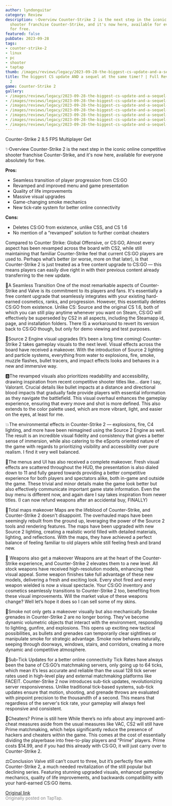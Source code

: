 ```yaml
---
author: lyndonguitar
category: Review
description: ✨Overview Counter-Strike 2 is the next step in the iconic online competitive
  shooter franchise Counter-Strike, and it's now here, available for everyone absolutely
  for free.
featured: false
pubDate: 2023-09-28
tags:
- counter-strike-2
- linux
- pc
- shooter
- taptap
thumb: /images/reviews/legacy/2023-09-28-the-biggest-cs-update-and-a-sequel-at-the-same-time--full-review---counter-strike-2-0.avif
title: The biggest CS update AND a sequel at the same time!? | Full Review - Counter-Strike
  2
game: Counter-Strike 2
gallery:
- /images/reviews/legacy/2023-09-28-the-biggest-cs-update-and-a-sequel-at-the-same-time--full-review---counter-strike-2-0.avif
- /images/reviews/legacy/2023-09-28-the-biggest-cs-update-and-a-sequel-at-the-same-time--full-review---counter-strike-2-1.avif
- /images/reviews/legacy/2023-09-28-the-biggest-cs-update-and-a-sequel-at-the-same-time--full-review---counter-strike-2-2.avif
- /images/reviews/legacy/2023-09-28-the-biggest-cs-update-and-a-sequel-at-the-same-time--full-review---counter-strike-2-3.avif
- /images/reviews/legacy/2023-09-28-the-biggest-cs-update-and-a-sequel-at-the-same-time--full-review---counter-strike-2-4.avif
- /images/reviews/legacy/2023-09-28-the-biggest-cs-update-and-a-sequel-at-the-same-time--full-review---counter-strike-2-5.avif
- /images/reviews/legacy/2023-09-28-the-biggest-cs-update-and-a-sequel-at-the-same-time--full-review---counter-strike-2-6.avif
---
```

Counter-Strike 2
8.5
FPS
Multiplayer
Get

✨Overview
Counter-Strike 2 is the next step in the iconic online competitive shooter franchise Counter-Strike, and it's now here, available for everyone absolutely for free.


**Pros:**
- Seamless transition of player progression from CS:GO
- Revamped and improved menu and game presentation
- Quality of life improvements
- Massive visual upgrades
- Game-changing smoke mechanics
- New tick-rate system for better online connectivity


**Cons:**
- Deletes CS:GO from existence, unlike CSS, and CS 1.6
- No mention of a “revamped” solution to further combat cheaters


Compared to Counter Strike: Global Offensive, or CS:GO, Almost every aspect has been revamped across the board with CS2, while still maintaining that familiar Counter-Strike feel that current CS:GO players are used to. Perhaps what’s better (or worse, more on that later), is that Counter-Strike 2 is just treated as a free content upgrade to CS:GO — this means players can easily dive right in with their previous content already transferring to the new update.

🔀A Seamless Transition
One of the most remarkable aspects of Counter-Strike and Valve is its commitment to its players and fans. It's essentially a free content upgrade that seamlessly integrates with your existing hard-earned cosmetics, ranks, and progression. However, this essentially deletes CS:GO from existence. Unlike CS: Source and the original CS 1.6, both of which you can still play anytime whenever you want on Steam, CS:GO will effectively be superseded by CS2 in all aspects, including the Steamapp id, page, and installation folders. There IS a workaround to revert its version back to CS:GO though, but only for demo viewing and test purposes.

🎨Source 2 Engine visual upgrades (It’s been a long time coming)
Counter-Strike 2 takes gameplay visuals to the next level. Visual effects across the board have received a makeover. With the introduction of Source 2 lighting and particle systems, everything from water to explosions, fire, smoke, muzzle flashes, bullet tracers, and impact effects looks and behaves in a new and immersive way.

🅱️The revamped visuals also prioritizes readability and accessibility, drawing inspiration from recent competitive shooter titles like… dare I say, Valorant. Crucial details like bullet impacts at a distance and directional blood impacts that gradually fade provide players with essential information as they navigate the battlefield. This visual overhaul enhances the gameplay experience, ensuring that every move and shot is more defined. This also extends to the color palette used, which are more vibrant, light, and easier on the eyes, at least for me.

💥The environmental effects in Counter-Strike 2 — explosions, fire, C4 lighting, and more have been reimagined using the Source 2 Engine as well. The result is an incredible visual fidelity and consistency that gives a better sense of immersion, while also catering to the eSports oriented nature of the game with regards to prioritizing visibility and accessibility over pure realism. I find it very well balanced.

📜The menus and UI has also received a complete makeover. Fresh visual effects are scattered throughout the HUD, the presentation is also dialed down to 11 and fully geared towards providing a better competitive experience for both players and spectators alike, both in-game and outside the game. These trivial and minor details make the game look better but also effectively communicate important game state information. Even the buy menu is different now, and again dare I say takes inspiration from newer titles. (I can now refund weapons after an accidental buy, FINALLY)

🏢Total maps makeover
Maps are the lifeblood of Counter-Strike, and Counter-Strike 2 doesn't disappoint. The overhauled maps have been seemingly rebuilt from the ground up, leveraging the power of the Source 2 tools and rendering features. The maps have been upgraded with new Source 2 lighting, creating a realistic world filled with detailed materials, lighting, and reflections. With the maps, they have achieved a perfect balance of feeling familiar to old players while still feeling fresh and brand new.

🔫 Weapons also get a makeover
Weapons are at the heart of the Counter-Strike experience, and Counter-Strike 2 elevates them to a new level. All stock weapons have received high-resolution models, enhancing their visual appeal. Some weapon finishes take full advantage of these new models, delivering a fresh and exciting look. Every shot fired and every weapon wielded is now a visual spectacle. Your CS:GO inventory and cosmetics seamlessly transitions to Counter-Strike 2 too, benefiting from these visual improvements. Will the market value of these weapons change? Well let’s hope it does so I can sell some of my skins.

🚬Smoke not only gets a makeover visually but also mechanically
Smoke grenades in Counter-Strike 2 are no longer boring. They've become dynamic volumetric objects that interact with the environment, responding to lighting, gunfire, and explosions. This opens up exciting new tactical possibilities, as bullets and grenades can temporarily clear sightlines or manipulate smoke for strategic advantage. Smoke now behaves naturally, seeping through doorways, windows, stairs, and corridors, creating a more dynamic and competitive atmosphere.

📶Sub-Tick Updates for a better online connectivity
Tick Rates have always been the bane of CS:GO’s matchmaking servers, only going up to 64 ticks, which mean it’s less accurate and reliable than the usual 128 tick server rates used in high-level play and external matchmaking platforms like FACEIT.  Counter-Strike 2 now introduces sub-tick updates, revolutionizing server responsiveness. Unlike traditional tick-based systems, sub-tick updates ensure that motion, shooting, and grenade throws are evaluated with pinpoint precision to the thousandth of a second. This means that regardless of the server's tick rate, your gameplay will always feel responsive and consistent.

🎯Cheaters? Prime is still here
While there’s no info about any improved anti-cheat measures aside from the usual measures like VAC, CS2 will still have Prime matchmaking, which helps significantly reduce the presence of hackers and cheaters within the game. This comes at the cost of essentially dividing the playerbase into free-to-play players and “Prime” players. Prime costs $14.99, and if you had this already with CS:GO, it will just carry over to Counter-Strike 2.

⚖️Conclusion
Valve still can’t count to three, but it’s perfectly fine with Counter-Strike 2, a much needed revitalization of the still popular but declining series. Featuring stunning upgraded visuals, enhanced gameplay mechanics, quality of life improvements, and backwards compatibility with your hard-earned CS:GO items.

[Original link](https://www.taptap.io/post/6367705)<br><span style="font-size: 0.95em; color: #888;">Originally posted on TapTap.</span>